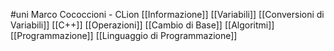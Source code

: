 #uni 
Marco Cococcioni - CLion
[[Informazione]] 
[[Variabili]] 
[[Conversioni di Variabili]] 
[[C++]] 
[[Operazioni]] 
[[Cambio di Base]] 
[[Algoritmi]] 
[[Programmazione]] 
[[Linguaggio di Programmazione]] 
